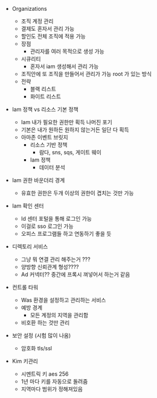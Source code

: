 - Organizations
    - 조직 계정 관리
    - 결제도 혼자서 관리 가능
    - 할인도 전체 조직에 적용 가능
    - 장점
        - 관리자를 여러 목적으로 생성 가능
    - 시큐리티
        - 혼자서 iam 생성해서 관리 가능
    - 조직안에 또 조직을 만들어서 관리가 가능 root 가 있는 방식
    - 전략
        - 블랙 리스트
        - 화이트 리스트
- Iam 정책 vs 리소스 기본 정책
    - Iam 내가 필요한 권한만 획득 나머진 포기
    - 기본은 내가 원하든 원하지 않는거든 일단 다 획득
    - 아마존 이벤트 브릿지
        - 리소스 기반 정책
            - 람다, sns, sqs, 게이트 웨이
        - Iam 정책
            - 데이터 분석
- Iam 권한 바운더리 경계
    - 유효한 권한은 두개 이상의 권한이 겹치는 것만 가능 
- Iam 확인 센터
    - Id 센터 포털을 통해 로그인 가능
    - 이걸로 sso 로그인 가능
    - 오피스 프로그램들 하고 연동하기 좋을 듯 
-  디렉토리 서비스
    - 그냥 뭐 연결 관리 해주는거 ???
    - 양방향 신뢰관계 형성????
    - Ad 커넥터?? 중간에 프록시 껴넣어서 하는거 같음

- 컨트롤 타워
    - Was 환경을 설정하고 관리하는 서비스
    - 예방 경계
        - 모든 계정의 지역을 관리함
    - 비호환 하는 것만 관리  
- 보안 설정 (시험 많이 나옴)
    - 암호화 tls/ssl  
- Kim 키관리
    - 시멘트릭 키 aes 256
    - 1년 마다 키를 자동으로 돌려줌
    - 지역마다 범위가 정해져있음 
